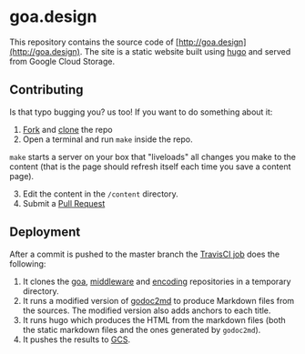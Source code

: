 # goa.design

This repository contains the source code of [http://goa.design](http://goa.design). The site is
a static website built using [hugo](http://gohugo.io) and served from Google Cloud Storage.

## Contributing

Is that typo bugging you? us too! If you want to do something about it:

1. [Fork](https://help.github.com/articles/fork-a-repo/) and [clone](https://help.github.com/articles/cloning-a-repository/) the repo
2. Open a terminal and run `make` inside the repo.

`make` starts a server on your box that "liveloads" all changes you make to the content (that is
the page should refresh itself each time you save a content page).

3. Edit the content in the `/content` directory.
4. Submit a [Pull Request](https://help.github.com/articles/using-pull-requests/)

## Deployment

After a commit is pushed to the master branch the [TravisCI job](https://travis-ci.org/goadesign/goa.design)
does the following:

1. It clones the [goa](https://github.com/goadesign/goa), [middleware](https://github.com/goadesign/middleware)
   and [encoding](https://github.com/goadesign/encoding) repositories in a temporary directory.
2. It runs a modified version of [godoc2md](https://github.com/davecheney/godoc2md) to produce
   Markdown files from the sources. The modified version also adds anchors to each title.
3. It runs hugo which produces the HTML from the markdown files (both the static markdown files
   and the ones generated by `godoc2md`).
4. It pushes the results to [GCS](https://cloud.google.com/storage/).


